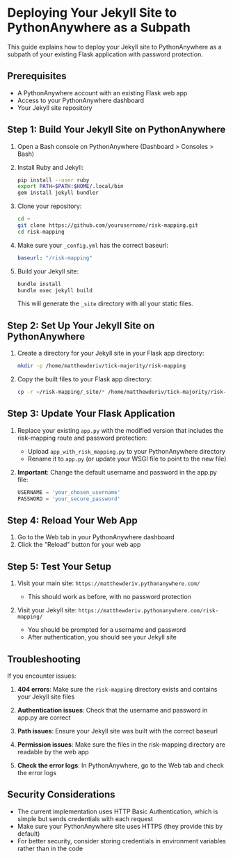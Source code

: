 # Deploying Your Jekyll Site to PythonAnywhere as a Subpath

This guide explains how to deploy your Jekyll site to PythonAnywhere as a subpath of your existing Flask application with password protection.

## Prerequisites

- A PythonAnywhere account with an existing Flask web app
- Access to your PythonAnywhere dashboard
- Your Jekyll site repository

## Step 1: Build Your Jekyll Site on PythonAnywhere

1. Open a Bash console on PythonAnywhere (Dashboard > Consoles > Bash)

2. Install Ruby and Jekyll:
   ```bash
   pip install --user ruby
   export PATH=$PATH:$HOME/.local/bin
   gem install jekyll bundler
   ```

3. Clone your repository:
   ```bash
   cd ~
   git clone https://github.com/yourusername/risk-mapping.git
   cd risk-mapping
   ```

4. Make sure your `_config.yml` has the correct baseurl:
   ```yaml
   baseurl: "/risk-mapping"
   ```

5. Build your Jekyll site:
   ```bash
   bundle install
   bundle exec jekyll build
   ```
   This will generate the `_site` directory with all your static files.

## Step 2: Set Up Your Jekyll Site on PythonAnywhere

1. Create a directory for your Jekyll site in your Flask app directory:
   ```bash
   mkdir -p /home/matthewderiv/tick-majority/risk-mapping
   ```

2. Copy the built files to your Flask app directory:
   ```bash
   cp -r ~/risk-mapping/_site/* /home/matthewderiv/tick-majority/risk-mapping/
   ```

## Step 3: Update Your Flask Application

1. Replace your existing `app.py` with the modified version that includes the risk-mapping route and password protection:
   - Upload `app_with_risk_mapping.py` to your PythonAnywhere directory
   - Rename it to `app.py` (or update your WSGI file to point to the new file)

2. **Important**: Change the default username and password in the app.py file:
   ```python
   USERNAME = 'your_chosen_username'
   PASSWORD = 'your_secure_password'
   ```

## Step 4: Reload Your Web App

1. Go to the Web tab in your PythonAnywhere dashboard
2. Click the "Reload" button for your web app

## Step 5: Test Your Setup

1. Visit your main site: `https://matthewderiv.pythonanywhere.com/`
   - This should work as before, with no password protection

2. Visit your Jekyll site: `https://matthewderiv.pythonanywhere.com/risk-mapping/`
   - You should be prompted for a username and password
   - After authentication, you should see your Jekyll site

## Troubleshooting

If you encounter issues:

1. **404 errors**: Make sure the `risk-mapping` directory exists and contains your Jekyll site files

2. **Authentication issues**: Check that the username and password in app.py are correct

3. **Path issues**: Ensure your Jekyll site was built with the correct baseurl

4. **Permission issues**: Make sure the files in the risk-mapping directory are readable by the web app

5. **Check the error logs**: In PythonAnywhere, go to the Web tab and check the error logs

## Security Considerations

- The current implementation uses HTTP Basic Authentication, which is simple but sends credentials with each request
- Make sure your PythonAnywhere site uses HTTPS (they provide this by default)
- For better security, consider storing credentials in environment variables rather than in the code
